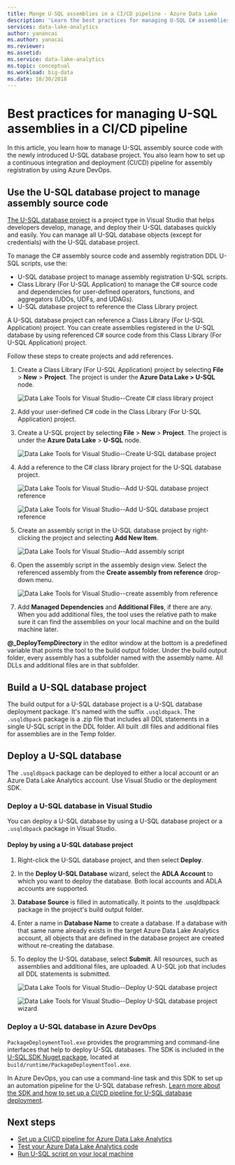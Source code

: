 ```yaml
---
title: Mange U-SQL assemblies in a CI/CD pipeline - Azure Data Lake
description: 'Learn the best practices for managing U-SQL C# assemblies in a CI/CD pipeline with Azure DevOps.'
services: data-lake-analytics
author: yanancai
ms.author: yanacai
ms.reviewer: 
ms.assetid: 
ms.service: data-lake-analytics
ms.topic: conceptual
ms.workload: big-data
ms.date: 10/30/2018
---
```


# Best practices for managing U-SQL assemblies in a CI/CD pipeline

In this article, you learn how to manage U-SQL assembly source code with the newly introduced U-SQL database project. You also learn how to set up a continuous integration and deployment (CI/CD) pipeline for assembly registration by using Azure DevOps.

## Use the U-SQL database project to manage assembly source code

[The U-SQL database project](data-lake-analytics-data-lake-tools-develop-usql-database.md) is a project type in Visual Studio that helps developers develop, manage, and deploy their U-SQL databases quickly and easily. You can manage all U-SQL database objects (except for credentials) with the U-SQL database project. 

To manage the C# assembly source code and assembly registration DDL U-SQL scripts, use the:

* U-SQL database project to manage assembly registration U-SQL scripts.
* Class Library (For U-SQL Application) to manage the C# source code and dependencies for user-defined operators, functions, and aggregators (UDOs, UDFs, and UDAGs).
* U-SQL database project to reference the Class Library project. 

A U-SQL database project can reference a Class Library (For U-SQL Application) project. You can create assemblies registered in the U-SQL database by using referenced C# source code from this Class Library (For U-SQL Application) project.

Follow these steps to create projects and add references.
1. Create a Class Library (For U-SQL Application) project by selecting **File** > **New** > **Project**. The project is under the **Azure Data Lake > U-SQL** node.

   ![Data Lake Tools for Visual Studio--Create C# class library project](./media/data-lake-analytics-cicd-manage-assemblies/create-c-sharp-class-library-project.png)
1. Add your user-defined C# code in the Class Library (For U-SQL Application) project.

1. Create a U-SQL project by selecting **File** > **New** > **Project**. The project is under the **Azure Data Lake** > **U-SQL** node.

   ![Data Lake Tools for Visual Studio--Create U-SQL database project](media/data-lake-analytics-cicd-manage-assemblies/create-u-sql-database-project.png)
1. Add a reference to the C# class library project for the U-SQL database project.

    ![Data Lake Tools for Visual Studio--Add U-SQL database project reference](./media/data-lake-analytics-cicd-manage-assemblies/data-lake-tools-add-project-reference.png) 

    ![Data Lake Tools for Visual Studio--Add U-SQL database project reference](./media/data-lake-analytics-cicd-manage-assemblies/data-lake-tools-add-project-reference-wizard.png)

5. Create an assembly script in the U-SQL database project by right-clicking the project and selecting **Add New Item**.

   ![Data Lake Tools for Visual Studio--Add assembly script](media/data-lake-analytics-cicd-manage-assemblies/add-assembly-script.png)

1. Open the assembly script in the assembly design view. Select the referenced assembly from the **Create assembly from reference** drop-down menu.

    ![Data Lake Tools for Visual Studio--create assembly from reference](./media/data-lake-analytics-cicd-manage-assemblies/data-lake-tools-create-assembly-from-reference.png)

7. Add **Managed Dependencies** and **Additional Files**, if there are any. When you add additional files, the tool uses the relative path to make sure it can find the assemblies on your local machine and on the build machine later.

**\@_DeployTempDirectory** in the editor window at the bottom is a predefined variable that points the tool to the build output folder. Under the build output folder, every assembly has a subfolder named with the assembly name. All DLLs and additional files are in that subfolder.

## Build a U-SQL database project

The build output for a U-SQL database project is a U-SQL database deployment package. It's named with the suffix `.usqldbpack`. The `.usqldbpack` package is a .zip file that includes all DDL statements in a single U-SQL script in the DDL folder. All built .dll files and additional files for assemblies are in the Temp folder.

## Deploy a U-SQL database

The `.usqldbpack` package can be deployed to either a local account or an Azure Data Lake Analytics account. Use Visual Studio or the deployment SDK. 

### Deploy a U-SQL database in Visual Studio

You can deploy a U-SQL database by using a U-SQL database project or a `.usqldbpack` package in Visual Studio.

#### Deploy by using a U-SQL database project

1.	Right-click the U-SQL database project, and then select **Deploy**.
2.	In the **Deploy U-SQL Database** wizard, select the **ADLA Account** to which you want to deploy the database. Both local accounts and ADLA accounts are supported.
3.	**Database Source** is filled in automatically. It points to the .usqldbpack package in the project's build output folder.
4.	Enter a name in **Database Name** to create a database. If a database with that same name already exists in the target Azure Data Lake Analytics account, all objects that are defined in the database project are created without re-creating the database.
5.	To deploy the U-SQL database, select **Submit**. All resources, such as assemblies and additional files, are uploaded. A U-SQL job that includes all DDL statements is submitted.

    ![Data Lake Tools for Visual Studio--Deploy U-SQL database project](./media/data-lake-analytics-cicd-manage-assemblies/data-lake-tools-deploy-usql-database-project.png)

    ![Data Lake Tools for Visual Studio--Deploy U-SQL database project wizard](./media/data-lake-analytics-cicd-manage-assemblies/data-lake-tools-deploy-usql-database-project-wizard.png)

### Deploy a U-SQL database in Azure DevOps

`PackageDeploymentTool.exe` provides the programming and command-line interfaces that help to deploy U-SQL databases. The SDK is included in the [U-SQL SDK Nuget package](https://www.nuget.org/packages/Microsoft.Azure.DataLake.USQL.SDK/), located at `build/runtime/PackageDeploymentTool.exe`.

In Azure DevOps, you can use a command-line task and this SDK to set up an automation pipeline for the U-SQL database refresh. [Learn more about the SDK and how to set up a CI/CD pipeline for U-SQL database deployment](data-lake-analytics-cicd-overview.md#deploy-u-sql-database-through-azure-pipelines).

## Next steps

* [Set up a CI/CD pipeline for Azure Data Lake Analytics](data-lake-analytics-cicd-overview.md)
* [Test your Azure Data Lake Analytics code](data-lake-analytics-cicd-test.md)
* [Run U-SQL script on your local machine](data-lake-analytics-data-lake-tools-local-run.md)
